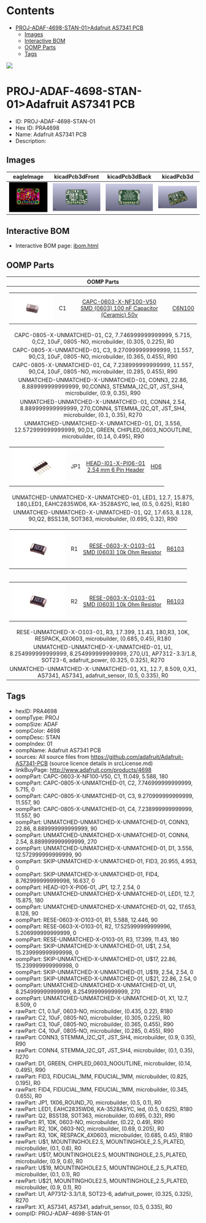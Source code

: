



Contents
========

* [PROJ-ADAF-4698-STAN-01>Adafruit AS7341 PCB](#proj-adaf-4698-stan-01adafruit-as7341-pcb)
	* [Images](#images)
	* [Interactive BOM](#interactive-bom)
	* [OOMP Parts](#oomp-parts)
	* [Tags](#tags)
  
![][im]
# PROJ-ADAF-4698-STAN-01>Adafruit AS7341 PCB

- ID: PROJ-ADAF-4698-STAN-01
- Hex ID: PRA4698
- Name: Adafruit AS7341 PCB
- Description: 

## Images
  
  

|eagleImage|kicadPcb3dFront|kicadPcb3dBack|kicadPcb3d|
| :---: | :---: | :---: | :---: |
|[![eagleImage](eagleImage_140.png)](eagleImage_600.png)|[![kicadPcb3dFront](kicadPcb3dFront_140.png)](kicadPcb3dFront_600.png)|[![kicadPcb3dBack](kicadPcb3dBack_140.png)](kicadPcb3dBack_600.png)|[![kicadPcb3d](kicadPcb3d_140.png)](kicadPcb3d_600.png)|

## Interactive BOM

- Interactive BOM page: [ibom.html](kicad/bom/ibom.html)

## OOMP Parts
  

|OOMP Parts|
| :---: |
|<table><tr><td>![CAPC-0603-X-NF100-V50](https://raw.githubusercontent.com/oomlout/oomlout_OOMP_parts/main/CAPC-0603-X-NF100-V50/image_140.jpg)</td><td> C1</td><td>[CAPC-0603-X-NF100-V50<br>SMD (0603) 100 nF Capacitor (Ceramic) 50v](https://github.com/oomlout/oomlout_OOMP_parts/tree/main/CAPC-0603-X-NF100-V50/)</td><td>[C6N100](https://github.com/oomlout/oomlout_OOMP_parts/tree/main/CAPC-0603-X-NF100-V50/)</td></tr></table>|
|CAPC-0805-X-UNMATCHED-01, C2, 7.746999999999999, 5.715, 0,C2, 10uF, 0805-NO, microbuilder, (0.305, 0.225), R0|
|CAPC-0805-X-UNMATCHED-01, C3, 9.270999999999999, 11.557, 90,C3, 10uF, 0805-NO, microbuilder, (0.365, 0.455), R90|
|CAPC-0805-X-UNMATCHED-01, C4, 7.238999999999999, 11.557, 90,C4, 10uF, 0805-NO, microbuilder, (0.285, 0.455), R90|
|UNMATCHED-UNMATCHED-X-UNMATCHED-01, CONN3, 22.86, 8.889999999999999, 90,CONN3, STEMMA_I2C_QT, JST_SH4, microbuilder, (0.9, 0.35), R90|
|UNMATCHED-UNMATCHED-X-UNMATCHED-01, CONN4, 2.54, 8.889999999999999, 270,CONN4, STEMMA_I2C_QT, JST_SH4, microbuilder, (0.1, 0.35), R270|
|UNMATCHED-UNMATCHED-X-UNMATCHED-01, D1, 3.556, 12.572999999999999, 90,D1, GREEN, CHIPLED_0603_NOOUTLINE, microbuilder, (0.14, 0.495), R90|
|<table><tr><td>![HEAD-I01-X-PI06-01](https://raw.githubusercontent.com/oomlout/oomlout_OOMP_parts/main/HEAD-I01-X-PI06-01/image_140.jpg)</td><td> JP1</td><td>[HEAD-I01-X-PI06-01<br>2.54 mm 6 Pin Header](https://github.com/oomlout/oomlout_OOMP_parts/tree/main/HEAD-I01-X-PI06-01/)</td><td>[H06](https://github.com/oomlout/oomlout_OOMP_parts/tree/main/HEAD-I01-X-PI06-01/)</td></tr></table>|
|UNMATCHED-UNMATCHED-X-UNMATCHED-01, LED1, 12.7, 15.875, 180,LED1, EAHC2835WD6, KA-3528ASYC, led, (0.5, 0.625), R180|
|UNMATCHED-UNMATCHED-X-UNMATCHED-01, Q2, 17.653, 8.128, 90,Q2, BSS138, SOT363, microbuilder, (0.695, 0.32), R90|
|<table><tr><td>![RESE-0603-X-O103-01](https://raw.githubusercontent.com/oomlout/oomlout_OOMP_parts/main/RESE-0603-X-O103-01/image_140.jpg)</td><td> R1</td><td>[RESE-0603-X-O103-01<br>SMD (0603) 10k Ohm Resistor](https://github.com/oomlout/oomlout_OOMP_parts/tree/main/RESE-0603-X-O103-01/)</td><td>[R6103](https://github.com/oomlout/oomlout_OOMP_parts/tree/main/RESE-0603-X-O103-01/)</td></tr></table>|
|<table><tr><td>![RESE-0603-X-O103-01](https://raw.githubusercontent.com/oomlout/oomlout_OOMP_parts/main/RESE-0603-X-O103-01/image_140.jpg)</td><td> R2</td><td>[RESE-0603-X-O103-01<br>SMD (0603) 10k Ohm Resistor](https://github.com/oomlout/oomlout_OOMP_parts/tree/main/RESE-0603-X-O103-01/)</td><td>[R6103](https://github.com/oomlout/oomlout_OOMP_parts/tree/main/RESE-0603-X-O103-01/)</td></tr></table>|
|RESE-UNMATCHED-X-O103-01, R3, 17.399, 11.43, 180,R3, 10K, RESPACK_4X0603, microbuilder, (0.685, 0.45), R180|
|UNMATCHED-UNMATCHED-X-UNMATCHED-01, U1, 8.254999999999999, 8.254999999999999, 270,U1, AP7312-3.3/1.8, SOT23-6, adafruit_power, (0.325, 0.325), R270|
|UNMATCHED-UNMATCHED-X-UNMATCHED-01, X1, 12.7, 8.509, 0,X1, AS7341, AS7341, adafruit_sensor, (0.5, 0.335), R0|

## Tags

- hexID: PRA4698
- oompType: PROJ
- oompSize: ADAF
- oompColor: 4698
- oompDesc: STAN
- oompIndex: 01
- oompName: Adafruit AS7341 PCB
- sources: All source files from https://github.com/adafruit/Adafruit-AS7341-PCB (source licence details in srcLicense.md)
- linkBuyPage: http://www.adafruit.com/products/4698
- oompPart: CAPC-0603-X-NF100-V50, C1, 11.049, 5.588, 180
- oompPart: CAPC-0805-X-UNMATCHED-01, C2, 7.746999999999999, 5.715, 0
- oompPart: CAPC-0805-X-UNMATCHED-01, C3, 9.270999999999999, 11.557, 90
- oompPart: CAPC-0805-X-UNMATCHED-01, C4, 7.238999999999999, 11.557, 90
- oompPart: UNMATCHED-UNMATCHED-X-UNMATCHED-01, CONN3, 22.86, 8.889999999999999, 90
- oompPart: UNMATCHED-UNMATCHED-X-UNMATCHED-01, CONN4, 2.54, 8.889999999999999, 270
- oompPart: UNMATCHED-UNMATCHED-X-UNMATCHED-01, D1, 3.556, 12.572999999999999, 90
- oompPart: SKIP-UNMATCHED-X-UNMATCHED-01, FID3, 20.955, 4.953, 0
- oompPart: SKIP-UNMATCHED-X-UNMATCHED-01, FID4, 8.762999999999998, 16.637, 0
- oompPart: HEAD-I01-X-PI06-01, JP1, 12.7, 2.54, 0
- oompPart: UNMATCHED-UNMATCHED-X-UNMATCHED-01, LED1, 12.7, 15.875, 180
- oompPart: UNMATCHED-UNMATCHED-X-UNMATCHED-01, Q2, 17.653, 8.128, 90
- oompPart: RESE-0603-X-O103-01, R1, 5.588, 12.446, 90
- oompPart: RESE-0603-X-O103-01, R2, 17.525999999999996, 5.206999999999999, 0
- oompPart: RESE-UNMATCHED-X-O103-01, R3, 17.399, 11.43, 180
- oompPart: SKIP-UNMATCHED-X-UNMATCHED-01, U$1, 2.54, 15.239999999999998, 0
- oompPart: SKIP-UNMATCHED-X-UNMATCHED-01, U$17, 22.86, 15.239999999999998, 0
- oompPart: SKIP-UNMATCHED-X-UNMATCHED-01, U$19, 2.54, 2.54, 0
- oompPart: SKIP-UNMATCHED-X-UNMATCHED-01, U$21, 22.86, 2.54, 0
- oompPart: UNMATCHED-UNMATCHED-X-UNMATCHED-01, U1, 8.254999999999999, 8.254999999999999, 270
- oompPart: UNMATCHED-UNMATCHED-X-UNMATCHED-01, X1, 12.7, 8.509, 0
- rawPart: C1, 0.1uF, 0603-NO, microbuilder, (0.435, 0.22), R180
- rawPart: C2, 10uF, 0805-NO, microbuilder, (0.305, 0.225), R0
- rawPart: C3, 10uF, 0805-NO, microbuilder, (0.365, 0.455), R90
- rawPart: C4, 10uF, 0805-NO, microbuilder, (0.285, 0.455), R90
- rawPart: CONN3, STEMMA_I2C_QT, JST_SH4, microbuilder, (0.9, 0.35), R90
- rawPart: CONN4, STEMMA_I2C_QT, JST_SH4, microbuilder, (0.1, 0.35), R270
- rawPart: D1, GREEN, CHIPLED_0603_NOOUTLINE, microbuilder, (0.14, 0.495), R90
- rawPart: FID3, FIDUCIAL_1MM, FIDUCIAL_1MM, microbuilder, (0.825, 0.195), R0
- rawPart: FID4, FIDUCIAL_1MM, FIDUCIAL_1MM, microbuilder, (0.345, 0.655), R0
- rawPart: JP1, 1X06_ROUND_70, microbuilder, (0.5, 0.1), R0
- rawPart: LED1, EAHC2835WD6, KA-3528ASYC, led, (0.5, 0.625), R180
- rawPart: Q2, BSS138, SOT363, microbuilder, (0.695, 0.32), R90
- rawPart: R1, 10K, 0603-NO, microbuilder, (0.22, 0.49), R90
- rawPart: R2, 10K, 0603-NO, microbuilder, (0.69, 0.205), R0
- rawPart: R3, 10K, RESPACK_4X0603, microbuilder, (0.685, 0.45), R180
- rawPart: U$1, MOUNTINGHOLE2.5, MOUNTINGHOLE_2.5_PLATED, microbuilder, (0.1, 0.6), R0
- rawPart: U$17, MOUNTINGHOLE2.5, MOUNTINGHOLE_2.5_PLATED, microbuilder, (0.9, 0.6), R0
- rawPart: U$19, MOUNTINGHOLE2.5, MOUNTINGHOLE_2.5_PLATED, microbuilder, (0.1, 0.1), R0
- rawPart: U$21, MOUNTINGHOLE2.5, MOUNTINGHOLE_2.5_PLATED, microbuilder, (0.9, 0.1), R0
- rawPart: U1, AP7312-3.3/1.8, SOT23-6, adafruit_power, (0.325, 0.325), R270
- rawPart: X1, AS7341, AS7341, adafruit_sensor, (0.5, 0.335), R0
- oompID: PROJ-ADAF-4698-STAN-01



[im]: kicadPcb3d_450.png
